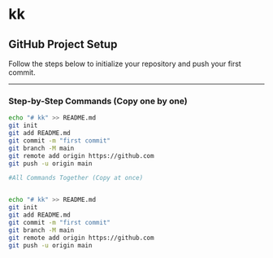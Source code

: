 # kk

## GitHub Project Setup

Follow the steps below to initialize your repository and push your first commit.

---

### Step-by-Step Commands (Copy one by one)

```bash
echo "# kk" >> README.md
git init
git add README.md
git commit -m "first commit"
git branch -M main
git remote add origin https://github.com
git push -u origin main

#All Commands Together (Copy at once)


echo "# kk" >> README.md
git init
git add README.md
git commit -m "first commit"
git branch -M main
git remote add origin https://github.com
git push -u origin main

